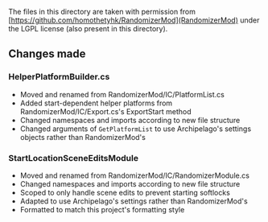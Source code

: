 The files in this directory are taken with permission from [https://github.com/homothetyhk/RandomizerMod](RandomizerMod) under the LGPL license (also present in this directory).

## Changes made

### HelperPlatformBuilder.cs

* Moved and renamed from RandomizerMod/IC/PlatformList.cs
* Added start-dependent helper platforms from RandomizerMod/IC/Export.cs's ExportStart method
* Changed namespaces and imports according to new file structure
* Changed arguments of `GetPlatformList` to use Archipelago's settings objects rather than RandomizerMod's


### StartLocationSceneEditsModule

* Moved and renamed from RandomizerMod/IC/RandomizerModule.cs
* Changed namespaces and imports according to new file structure
* Scoped to only handle scene edits to prevent starting softlocks
* Adapted to use Archipelago's settings rather than RandomizerMod's
* Formatted to match this project's formatting style
